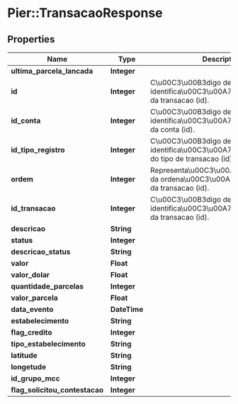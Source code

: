 # Pier::TransacaoResponse

## Properties
Name | Type | Description | Notes
------------ | ------------- | ------------- | -------------
**ultima_parcela_lancada** | **Integer** |  | [optional] 
**id** | **Integer** | C\u00C3\u00B3digo de identifica\u00C3\u00A7\u00C3\u00A3o da transacao (id). | [optional] 
**id_conta** | **Integer** | C\u00C3\u00B3digo de identifica\u00C3\u00A7\u00C3\u00A3o da conta (id). | [optional] 
**id_tipo_registro** | **Integer** | C\u00C3\u00B3digo de identifica\u00C3\u00A7\u00C3\u00A3o do tipo de transacao (id). | [optional] 
**ordem** | **Integer** | Representa\u00C3\u00A7\u00C3\u00A3o da ordena\u00C3\u00A7\u00C3\u00A3o da transacao (id). | [optional] 
**id_transacao** | **Integer** | C\u00C3\u00B3digo de identifica\u00C3\u00A7\u00C3\u00A3o da transacao (id). | [optional] 
**descricao** | **String** |  | [optional] 
**status** | **Integer** |  | [optional] 
**descricao_status** | **String** |  | [optional] 
**valor** | **Float** |  | [optional] 
**valor_dolar** | **Float** |  | [optional] 
**quantidade_parcelas** | **Integer** |  | [optional] 
**valor_parcela** | **Float** |  | [optional] 
**data_evento** | **DateTime** |  | [optional] 
**estabelecimento** | **String** |  | [optional] 
**flag_credito** | **Integer** |  | [optional] 
**tipo_estabelecimento** | **String** |  | [optional] 
**latitude** | **String** |  | [optional] 
**longetude** | **String** |  | [optional] 
**id_grupo_mcc** | **Integer** |  | [optional] 
**flag_solicitou_contestacao** | **Integer** |  | [optional] 




